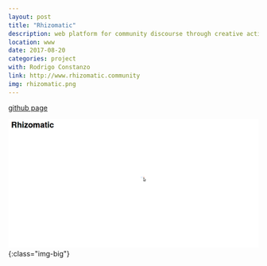```yaml
---
layout: post
title: "Rhizomatic"
description: web platform for community discourse through creative actions
location: www
date: 2017-08-20
categories: project
with: Rodrigo Constanzo
link: http://www.rhizomatic.community
img: rhizomatic.png
---
```

[github page](https://github.com/sandreae/rhizomatic)

![rhizomatic](/assets/videos/rhizomatic.gif){:class="img-big"}
